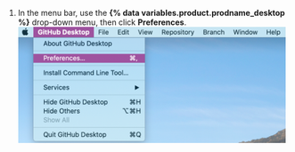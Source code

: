 1. In the menu bar, use the **{% data variables.product.prodname_desktop %}** drop-down menu, then click **Preferences**. ![Der Wert „Preferences“ (Voreinstellungen) im Dropdownmenü {% data variables.product.prodname_desktop %}](/assets/images/help/desktop/mac-choose-preferences.png)
